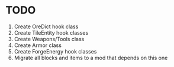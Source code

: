 # TODO
1. Create OreDict hook class
2. Create TileEntity hook classes
3. Create Weapons/Tools class
4. Create Armor class
5. Create ForgeEnergy hook classes
6. Migrate all blocks and items to a mod that depends on this one
